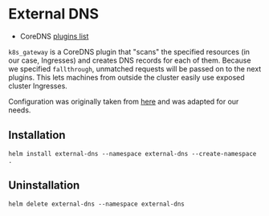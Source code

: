 # External DNS

* CoreDNS [plugins list](https://coredns.io/plugins/)

`k8s_gateway` is a CoreDNS plugin that "scans" the specified resources (in our
case, Ingresses) and creates DNS records for each of them. Because we specified
`fallthrough`, unmatched requests will be passed on to the next plugins. This
lets machines from outside the cluster easily use exposed cluster Ingresses.

Configuration was originally taken from
[here](https://trenta3.gitlab.io/note:k3s-dns-setup/) and was adapted for our
needs.

## Installation

`helm install external-dns --namespace external-dns --create-namespace .`

## Uninstallation

`helm delete external-dns --namespace external-dns`
